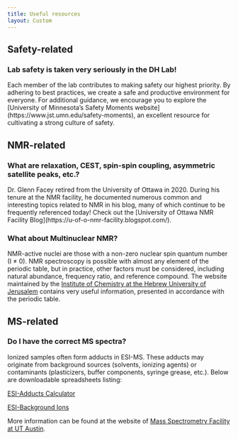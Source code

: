 ```yaml
---
title: Useful resources
layout: Custom
---
```


  <h2 class="custom-heading">
Safety-related
  </h2>
<h3 style="text-align: left;">
Lab safety is taken very seriously in the DH Lab!
</h3>
Each member of the lab contributes to making safety our highest priority. By adhering to best practices,
we create a safe and productive environment for everyone. For additional guidance,
we encourage you to explore the [University of Minnesota’s Safety Moments website](https://www.jst.umn.edu/safety-moments),
an excellent resource for cultivating a strong culture of safety.

  <h2 class="custom-heading">
NMR-related
  </h2>

<h3 style="text-align: left;">
What are relaxation, CEST, spin-spin coupling, asymmetric satellite peaks, etc.?
</h3>
Dr. Glenn Facey retired from the University of Ottawa in 2020. During his tenure
at the NMR facility, he documented numerous common and interesting topics
related to NMR in his blog, many of which continue to be frequently referenced
today!
Check out
the [University of Ottawa NMR Facility Blog](https://u-of-o-nmr-facility.blogspot.com/).

<h3 style="text-align: left;">
What about Multinuclear NMR?</h3>

NMR-active nuclei are those with a non-zero nuclear spin quantum number (I ≠ 0).
NMR spectroscopy is possible with almost any element of the periodic table,
but in practice, other factors must be considered, including natural abundance,
frequency ratio, and reference compound. The website maintained by
the [Institute of Chemistry at the Hebrew University of Jerusalem](https://chem.ch.huji.ac.il/nmr/techniques/1d/multi.html)
contains very useful information, presented in accordance with the periodic
table.

  <h2 class="custom-heading">
 MS-related
  </h2>

<h3 style="text-align: left;">
Do I have the correct MS spectra?</h3>

Ionized samples often form adducts in ESI-MS. These adducts may originate from
background sources (solvents, ionizing agents) or contaminants (plasticizers,
buffer components, syringe grease, etc.). Below are downloadable spreadsheets
listing:

[ESI-Adducts Calculator](/assets/files/ESI%20Adducts%20Calculator.xlsx)

[ESI-Background Ions](/assets/files/ESI_Background_Ions.xlsx)

More information can be found at the website of
[Mass Spectrometry Facility at UT Austin](https://sites.google.com/site/utaustinmassspec/documents-links).
